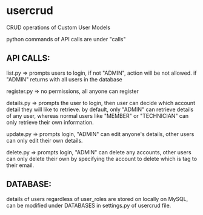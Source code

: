 # usercrud
CRUD operations of Custom User Models 

python commands of API calls are under "calls" 

## API CALLS:

list.py => prompts users to login, if not "ADMIN", action will be not allowed. if "ADMIN" returns with all users in the database

register.py => no permissions, all anyone can register

details.py => prompts the user to login, then user can decide which account detail they will like to retrieve. by default, only "ADMIN" can retrieve details of any user, whereas normal users like "MEMBER" or "TECHNICIAN" can only retrieve their own information.

update.py => prompts login, "ADMIN" can edit anyone's details, other users can only edit their own details. 

delete.py => prompts login, "ADMIN" can delete any accounts, other users can only delete their own by specifying the account to delete which is tag to their email. 



## DATABASE:

details of users regardless of user_roles are stored on locally on MySQL, can be modified under DATABASES in settings.py of usercrud file.


